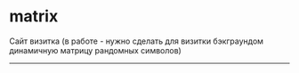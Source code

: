 # matrix
Сайт визитка (в работе - нужно сделать для визитки бэкграундом динамичную матрицу рандомных символов)
_____________________________________________________________________________________________________
